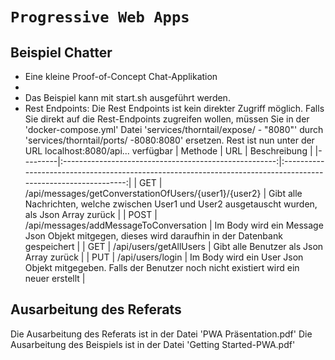 # `Progressive Web Apps`

## Beispiel Chatter

- Eine kleine Proof-of-Concept Chat-Applikation
- 
- Das Beispiel kann mit start.sh ausgeführt werden.
- Rest Endpoints:
Die Rest Endpoints ist kein direkter Zugriff möglich. Falls Sie direkt auf die Rest-Endpoints zugreifen wollen, müssen Sie in der 'docker-compose.yml' Datei 
'services/thorntail/expose/ - "8080"' durch 'services/thorntail/ports/ -8080:8080' ersetzen. Rest ist nun unter der URL localhost:8080/api... verfügbar
| Methode |                          URL                          |                                            Beschreibung                                                       |
|---------|:-----------------------------------------------------:|:-------------------------------------------------------------------------------------------------------------:|
| GET     | /api/messages/getConverstationOfUsers/{user1}/{user2} | Gibt alle Nachrichten, welche zwischen User1 und User2 ausgetauscht wurden, als Json Array zurück             |
| POST    |         /api/messages/addMessageToConversation        | Im Body wird ein Message Json Objekt mitgegen, dieses wird daraufhin in der Datenbank gespeichert             |
| GET     |                 /api/users/getAllUsers                |                              Gibt alle Benutzer als Json Array zurück                                         |
| PUT     |                 /api/users/login                      | Im Body wird ein User Json Objekt mitgegeben. Falls der Benutzer noch nicht existiert wird ein neuer erstellt |

## Ausarbeitung des Referats
Die Ausarbeitung des Referats ist in der Datei 'PWA Präsentation.pdf'
Die Ausarbeitung des Beispiels ist in der Datei 'Getting Started-PWA.pdf'
